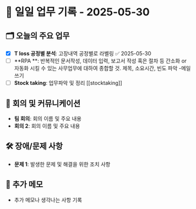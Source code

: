 # 📅 일일 업무 기록 - 2025-05-30

## 🗂 오늘의 주요 업무
- [x] **T loss 공정별 분석**: 고장내역 공정별로 라벨링 ✅ 2025-05-30
- [ ] **RPA **: 반복적인 문서작성, 데이터 입력, 보고서 작성 혹은 절차 등 간소화 or 자동화 시킬 수 있는 사무업무에 대하여 종합할 것. 제목, 소요시간, 빈도 파악  -메일쓰기
- [ ] **Stock taking**: 업무파악 및 정리
[[stocktaking]]

## 🔄 회의 및 커뮤니케이션
- **팀 회의**: 회의 이름 및 주요 내용
- **회의 2**: 회의 이름 및 주요 내용

## 🛠 장애/문제 사항
- **문제 1**: 발생한 문제 및 해결을 위한 조치 사항


## 📝 추가 메모
- 추가 메모나 생각나는 사항 기록

